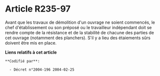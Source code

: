 # Article R235-97

Avant que les travaux de démolition d'un ouvrage ne soient commencés, le chef d'établissement ou son préposé ou le
travailleur indépendant doit se rendre compte de la résistance et de la stabilité de chacune des parties de cet ouvrage
(notamment des planchers). S'il y a lieu des étaiements sûrs doivent être mis en place.

**Liens relatifs à cet article**

	**Codifié par**:

	  - Décret n°2004-196 2004-02-25
